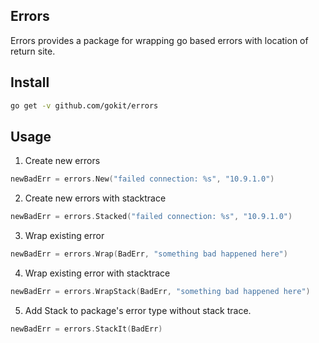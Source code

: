 Errors
---------

Errors provides a package for wrapping go based errors with location of return site.


## Install

```bash
go get -v github.com/gokit/errors
```

## Usage

1. Create new errors


```go
newBadErr = errors.New("failed connection: %s", "10.9.1.0")
```

2. Create new errors with stacktrace


```go
newBadErr = errors.Stacked("failed connection: %s", "10.9.1.0")
```

3. Wrap existing error


```go
newBadErr = errors.Wrap(BadErr, "something bad happened here")
```

4. Wrap existing error with stacktrace


```go
newBadErr = errors.WrapStack(BadErr, "something bad happened here")
```

5. Add Stack to package's error type without stack trace.


```go
newBadErr = errors.StackIt(BadErr)
```
